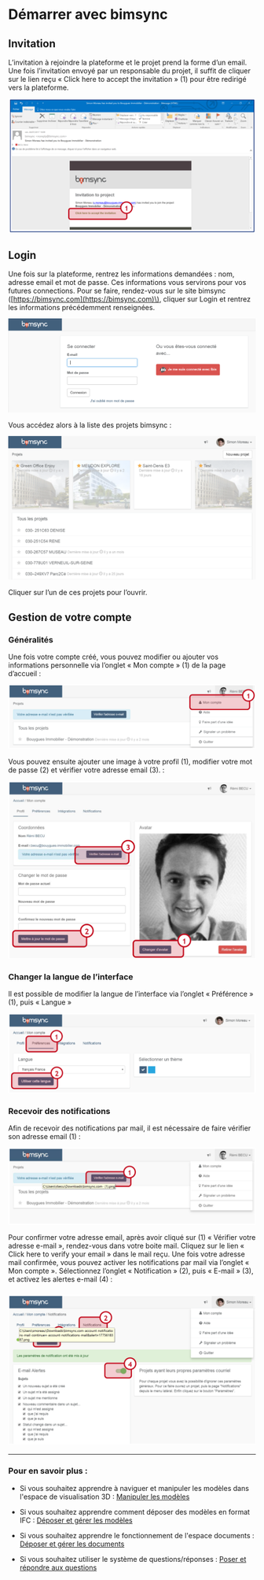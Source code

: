 # Démarrer avec bimsync

## Invitation

L’invitation à rejoindre la plateforme et le projet prend la forme d’un email. Une fois l’invitation envoyé par un responsable du projet, il suffit de cliquer sur le lien reçu  « Click here to accept the invitation » \(1\) pour être redirigé vers la plateforme.

![](/03_bimsync/demarrage-images/demarrage01.png)


## Login

Une fois sur la plateforme, rentrez les informations demandées : nom, adresse email et mot de passe. Ces informations vous servirons pour vos futures connections. Pour se faire, rendez-vous sur le site bimsync \([https://bimsync.com](https://bimsync.com)\), cliquer sur Login et rentrez les informations précédemment renseignées.

![](/03_bimsync/demarrage-images/demarrage02.png)

Vous accédez alors à la liste des projets bimsync :

![](/03_bimsync/demarrage-images/demarrage03.png)

Cliquer sur l’un de ces projets pour l’ouvrir.


## Gestion de votre compte

### Généralités

Une fois votre compte créé, vous pouvez modifier ou ajouter vos informations personnelle via l’onglet « Mon compte » \(1\) de la page d’accueil :

![](/03_bimsync/demarrage-images/demarrage04.png)

Vous pouvez ensuite ajouter une image à votre profil \(1\), modifier votre mot de passe \(2\) et vérifier votre adresse email \(3\). :

![](/03_bimsync/demarrage-images/demarrage05.png)

### Changer la langue de l’interface

Il est possible de modifier la langue de l’interface via l’onglet « Préférence » \(1\), puis « Langue »

![](/03_bimsync/demarrage-images/demarrage06.png)

### Recevoir des notifications

Afin de recevoir des notifications par mail, il est nécessaire de faire vérifier son adresse email \(1\) :

![](/03_bimsync/demarrage-images/demarrage07.png)

Pour confirmer votre adresse email, après avoir cliqué sur \(1\) « Vérifier votre adresse e-mail », rendez-vous dans votre boite mail. Cliquez sur le lien « Click here to verify your email » dans le mail reçu. Une fois votre adresse mail confirmée, vous pouvez activer les notifications par mail via l’onglet « Mon compte ». Sélectionnez l’onglet « Notification » \(2\), puis « E-mail » \(3\), et activez les alertes e-mail \(4\) :

### ![](/03_bimsync/demarrage-images/demarrage08.png)

---

### Pour en savoir plus :

* Si vous souhaitez apprendre à naviguer et manipuler les modèles dans l'espace de visualisation 3D : [Manipuler les modèles](/03_bimsync/manipuler-les-modeles.md)

* Si vous souhaitez apprendre comment déposer des modèles en format IFC : [Déposer et gérer les modèles](/03_bimsync/deposer-et-gerer-des-modeles.md)

* Si vous souhaitez apprendre le fonctionnement de l'espace documents : [Déposer et gérer les documents](/03_bimsync/deposer-et-gerer-des-documents.md)

* Si vous souhaitez utiliser le système de questions/réponses : [Poser et répondre aux questions](/03_bimsync/poser-et-repondre-aux-questions.md)



